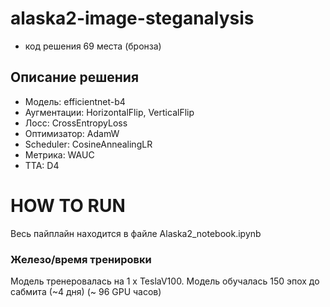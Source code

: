 
# alaska2-image-steganalysis 
- код решения 69 места (бронза) 

## Описание решения
* Модель: efficientnet-b4
* Аугментации: HorizontalFlip, VerticalFlip
* Лосс: CrossEntropyLoss
* Оптимизатор: AdamW
* Scheduler: CosineAnnealingLR
* Метрика: WAUC
* TTA: D4

# HOW TO RUN
Весь пайплайн находится в файле Alaska2_notebook.ipynb


### Железо/время тренировки

Модель тренеровалась на 1 x TeslaV100.
Модель обучалась 150 эпох до сабмита (~4 дня) (~ 96 GPU часов) 

